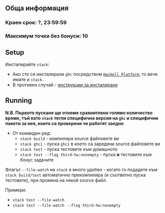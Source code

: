 ## Обща информация
### Краен срок: ?, 23:59:59
### Максимум точки без бонуси: 10

## Setup
Инсталирайте `stack`:
  * Ако сте си инсталирали `ghc` посредством [`Haskell Platform`](https://www.haskell.org/platform/),
    то вече имате и `stack`.
  * В противен случай - [инструкции за инсталиране](https://docs.haskellstack.org/en/stable/install_and_upgrade/)

## Running
**N.B. Първото пускане ще отнеме сравнитлено голямо количество време, тъй като `stack` тегли специфична версия на `ghc` и специфични пакети за нея, които са проверени че работят заедно**

* От команден ред:
  * `stack build` - компилира source файловете ви
  * `stack ghci` - пуска `ghci` в което са заредени source файловете ви
  * `stack test` - пуска тестовете към домашното
  * `stack test --flag third-hw:nonempty` - пуска **и** тестовете към бонус задачите

Флагът `--file-watch` на `stack` е много удобен - когато го подадете към
`stack build/test` автоматично прекомпилира (и съответно пуска тестовете),
при промяна на някой source файл.

Примери:
* `stack test --file-watch`
* `stack test --file-watch --flag third-hw:nonempty`
